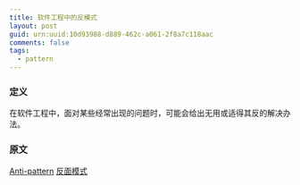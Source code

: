 ```yaml
---
title: 软件工程中的反模式
layout: post
guid: urn:uuid:10d93988-d889-462c-a061-2f8a7c118aac
comments: false
tags:
  - pattern
---
```


### 定义
在软件工程中，面对某些经常出现的问题时，可能会给出无用或适得其反的解决办法。

### 原文
[Anti-pattern](https://en.wikipedia.org/wiki/Anti-pattern)
[反面模式](https://zh.wikipedia.org/wiki/%E5%8F%8D%E9%9D%A2%E6%A8%A1%E5%BC%8F)
